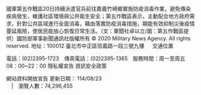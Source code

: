 國軍第五作戰區20日持續派遣官兵前往嘉義竹崎鄉實施防疫消毒作業，避免傳染疾病發生，維護社區環境與公共衛生安全；第五作戰區表示，主動配合地方政府需求，針對公共區域進行全面消毒，藉由落實防疫消毒措施，期能有效抑制災後疫情蔓延風險，使居民能放心恢復日常生活。（文：軍聞社卓以立/圖：第五作戰區提供）國防部軍事新聞通訊社版權所有 © 2020 Military News Agency. All rights reserved.
地址：100012 臺北市中正區信義路一段三號九樓
               
              交通位置

電話：(02)2395-1723 傳真電話：(02)2395-1365 服務時間：周一至周五08：00~22：00
隱私權宣告
資訊安全政策
            
網站資料開放宣告
更新日期：
114/08/23            
             | 瀏覽人數：74,296,455